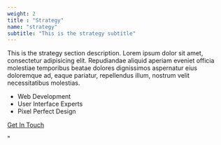 ```yaml
---
weight: 2
title : "Strategy"
name: "strategy"
subtitle: "This is the strategy subtitle"
---
```

This is the strategy section description. Lorem ipsum dolor sit amet, consectetur adipisicing elit. Repudiandae aliquid aperiam eveniet officia molestiae temporibus beatae dolores dignissimos aspernatur eius doloremque ad, eaque pariatur, repellendus illum, nostrum velit necessitatibus molestias.

<ul class='checked'><li>Web Development</li><li>User Interface Experts</li><li>Pixel Perfect Design</li></ul><p><a href='#' class='btn btn-primary btn-outline fh5co-content-nav' data-nav-section='contact'>Get In Touch</a></p>"
